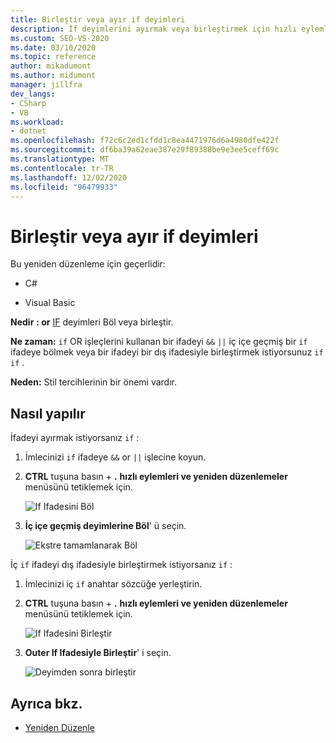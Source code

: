 ```yaml
---
title: Birleştir veya ayır if deyimleri
description: İf deyimlerini ayırmak veya birleştirmek için hızlı eylemler ve yeniden düzenlemeler menüsünü nasıl kullanacağınızı öğrenin.
ms.custom: SEO-VS-2020
ms.date: 03/10/2020
ms.topic: reference
author: mikadumont
ms.author: midumont
manager: jillfra
dev_langs:
- CSharp
- VB
ms.workload:
- dotnet
ms.openlocfilehash: f72c6c2ed1cfdd1c8ea4471976d6a4980dfe422f
ms.sourcegitcommit: df6ba39a62eae387e29f89388be9e3ee5ceff69c
ms.translationtype: MT
ms.contentlocale: tr-TR
ms.lasthandoff: 12/02/2020
ms.locfileid: "96479933"
---
```

# <a name="split-or-merge-if-statements"></a>Birleştir veya ayır if deyimleri

Bu yeniden düzenleme için geçerlidir:

- C#

- Visual Basic

**Nedir** **: or** [IF](/dotnet/csharp/language-reference/keywords/if-else) deyimleri Böl veya birleştir.

**Ne zaman:** `if` OR işleçlerini kullanan bir ifadeyi `&&` `||` iç içe geçmiş bir `if` ifadeye bölmek veya bir ifadeyi bir dış ifadesiyle birleştirmek istiyorsunuz `if` `if` .

**Neden:** Stil tercihlerinin bir önemi vardır.  

## <a name="how-to"></a>Nasıl yapılır

İfadeyi ayırmak istiyorsanız `if` :

1. İmlecinizi `if` ifadeye `&&` or `||` işlecine koyun.

2. **CTRL** tuşuna basın + **.** **hızlı eylemleri ve yeniden düzenlemeler** menüsünü tetiklemek için.

    ![If Ifadesini Böl](../media/split-if-statement.png)

3. **İç içe geçmiş deyimlerine Böl**' ü seçin.

    ![Ekstre tamamlanarak Böl](../media/split-if-statement-complete.png)

İç `if` ifadeyi dış ifadesiyle birleştirmek istiyorsanız `if` : 

1. İmlecinizi iç `if` anahtar sözcüğe yerleştirin.

2. **CTRL** tuşuna basın + **.** **hızlı eylemleri ve yeniden düzenlemeler** menüsünü tetiklemek için.

    ![If Ifadesini Birleştir](../media/merge-if-statement.png)

3. **Outer If Ifadesiyle Birleştir**' i seçin.

    ![Deyimden sonra birleştir](../media/merge-if-statement-complete.png)

## <a name="see-also"></a>Ayrıca bkz.

- [Yeniden Düzenle](../refactoring-in-visual-studio.md)